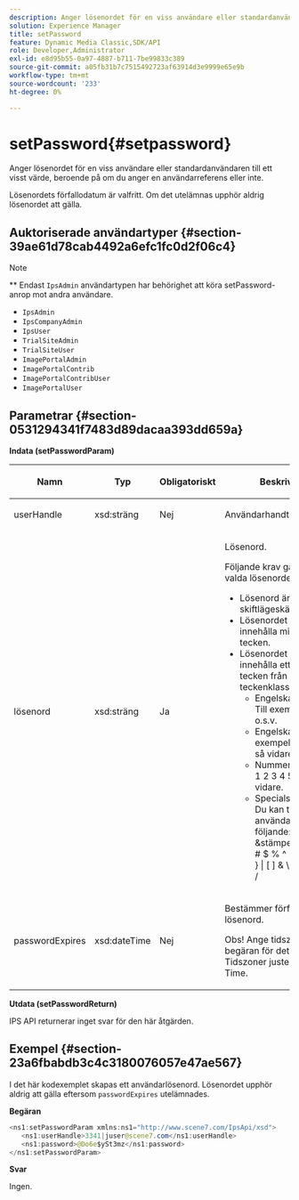 ```yaml
---
description: Anger lösenordet för en viss användare eller standardanvändaren till ett visst värde, beroende på om du anger en användarreferens eller inte.
solution: Experience Manager
title: setPassword
feature: Dynamic Media Classic,SDK/API
role: Developer,Administrator
exl-id: e8d95b55-0a97-4887-b711-7be99833c389
source-git-commit: a05fb31b7c7515492723af63914d3e9999e65e9b
workflow-type: tm+mt
source-wordcount: '233'
ht-degree: 0%

---
```


# setPassword{#setpassword}

Anger lösenordet för en viss användare eller standardanvändaren till ett visst värde, beroende på om du anger en användarreferens eller inte.

Lösenordets förfallodatum är valfritt. Om det utelämnas upphör aldrig lösenordet att gälla.

## Auktoriserade användartyper {#section-39ae61d78cab4492a6efc1fc0d2f06c4}

>[!NOTE]
>
>** Endast  `IpsAdmin` användartypen har behörighet att köra setPassword-anrop mot andra användare.

* `IpsAdmin`
* `IpsCompanyAdmin`
* `IpsUser`
* `TrialSiteAdmin`
* `TrialSiteUser`
* `ImagePortalAdmin`
* `ImagePortalContrib`
* `ImagePortalContribUser`
* `ImagePortalUser`

## Parametrar {#section-0531294341f7483d89dacaa393dd659a}

**Indata (setPasswordParam)**

<table id="table_BF54512811344E0B979C5070354E8048"> 
 <thead> 
  <tr> 
   <th colname="col1" class="entry"> <p>Namn </p> </th> 
   <th colname="col2" class="entry"> <p>Typ </p> </th> 
   <th colname="col3" class="entry"> <p>Obligatoriskt </p> </th> 
   <th colname="col4" class="entry"> <p>Beskrivning </p> </th> 
  </tr> 
 </thead>
 <tbody> 
  <tr> 
   <td colname="col1"> <p> <span class="codeph"> <span class="varname"> userHandle  </span> </span> </p> </td> 
   <td colname="col2"> <p> <span class="codeph"> xsd:sträng  </span> </p> </td> 
   <td colname="col3"> <p>Nej </p> </td> 
   <td colname="col4"> <p>Användarhandtag. </p> </td> 
  </tr> 
  <tr> 
   <td colname="col1"> <p> <span class="codeph"> <span class="varname"> lösenord  </span> </span> </p> </td> 
   <td colname="col2"> <p> <span class="codeph"> xsd:sträng  </span> </p> </td> 
   <td colname="col3"> <p>Ja </p> </td> 
   <td colname="col4"> <p>Lösenord. </p> <p>Följande krav gäller för det valda lösenordet: </p> <p> 
     <ul id="ul_E5BE3621127C476788412174584075B3"> 
      <li id="li_0132852AFD774659A0224C450F19418C">Lösenord är skiftlägeskänsliga. </li> 
      <li id="li_71224B3A89C8461AB689BAD383EC8CEA">Lösenordet måste innehålla minst åtta tecken. </li> 
      <li id="li_C21B6843EA734D1ABE0580185F775408">Lösenordet måste innehålla ett eller flera tecken från följande teckenklasser: 
       <ul id="ul_D5D3911AD6214035BBD2AB8350A459C7"> 
        <li id="li_6E3F084100104F2CBCF130EF8852C7B7">Engelska gemener. Till exempel <span class="codeph"> a b c d e </span> o.s.v. </li> 
        <li id="li_1FDED8D7348842BC857320D797D41217">Engelska versaler. Till exempel <span class="codeph"> A C D E </span> och så vidare. </li> 
        <li id="li_C3C4D5412AA749F3B78F37B2B696CF80">Nummer. Till exempel <span class="codeph"> 1 2 3 4 5 </span> och så vidare. </li> 
        <li id="li_2730798F26E74B878BEDE510CD06D8DD">Specialsymboltecken. Du kan till exempel använda något av följande: <span class="codeph"> &amp;stämpel;grav; ~! @ # $ % ^ * ( ) _ + - = { } | [ ] &amp; \ : " ; ' &lt; &gt; ? , . / </span> </li> 
       </ul> </li> 
     </ul> </p> </td> 
  </tr> 
  <tr> 
   <td colname="col1"> <p> <span class="codeph"> <span class="varname"> passwordExpires  </span> </span> </p> </td> 
   <td colname="col2"> <p> <span class="codeph"> xsd:dateTime  </span> </p> </td> 
   <td colname="col3"> <p>Nej </p> </td> 
   <td colname="col4"> <p>Bestämmer förfallodatum för lösenord. <p>Obs!  Ange tidszonen med begäran för det här fältet. Tidszoner justeras till Central Time. </p> </p> </td> 
  </tr> 
 </tbody> 
</table>

**Utdata (setPasswordReturn)**

IPS API returnerar inget svar för den här åtgärden.

## Exempel {#section-23a6fbabdb3c4c3180076057e47ae567}

I det här kodexemplet skapas ett användarlösenord. Lösenordet upphör aldrig att gälla eftersom `passwordExpires` utelämnades.

**Begäran**

```java
<ns1:setPasswordParam xmlns:ns1="http://www.scene7.com/IpsApi/xsd">  
   <ns1:userHandle>3341|juser@scene7.com</ns1:userHandle> 
   <ns1:password>@Do6e$ySt3mz</ns1:password> 
</ns1:setPasswordParam>
```

**Svar**

Ingen.
